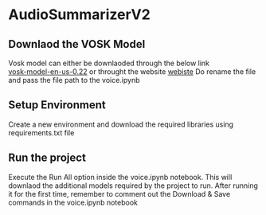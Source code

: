 # AudioSummarizerV2

## Downlaod the VOSK Model
Vosk model can either be downlaoded through the below link<br>
[vosk-model-en-us-0.22](https://alphacephei.com/vosk/models/vosk-model-en-us-0.22.zip)
or throught the website 
[webiste](https://alphacephei.com/vosk/models)
Do rename the file and pass the file path to the voice.ipynb

## Setup Environment
Create a new environment and download the required libraries using requirements.txt file

## Run the project
Execute the Run All option inside the voice.ipynb notebook.
This will downlaod the additional models required by the project to run.
After running it for the first time, remember to comment out the Download & Save commands in the voice.ipynb notebook


